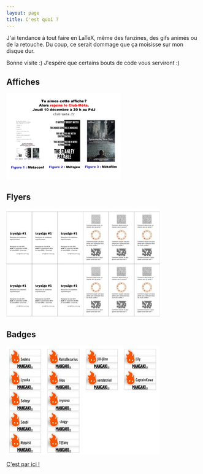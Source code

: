 ```yaml
---
layout: page
title: C'est quoi ?
---
```


J'ai tendance à tout faire en LaTeX, même des fanzines, des gifs animés ou de la retouche. Du coup, ce serait dommage que ça moisisse sur mon disque dur.

Bonne visite :) J'espère que certains bouts de code vous serviront :)

## Affiches

![Affiche du Club-Méta](/public/img/club-meta.jpg)

## Flyers

![Flyers du Club-Algo](/public/img/tryalgo.jpg)

## Badges

![Badges Mangaki](/public/img/mangaki.jpg)

[C'est par ici !](/)
